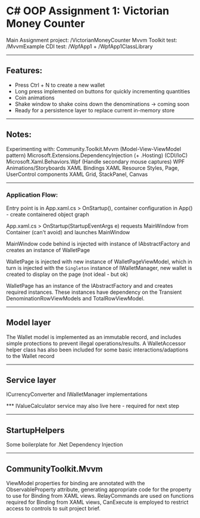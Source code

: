 # C# OOP Assignment 1: Victorian Money Counter

Main Assignment project: /VictorianMoneyCounter
Mvvm Toolkit test: /MvvmExample
CDI test: /WpfApp1 + /WpfApp1ClassLibrary

-----------------------

## Features:
- Press Ctrl + N to create a new wallet
- Long press implemented on buttons for quickly incrementing quantities
- Coin animations
- Shake window to shake coins down the denominations -> coming soon
- Ready for a persistence layer to replace current in-memory store

-------------------------

## Notes:
Experimenting with: 
Community.Toolkit.Mvvm (Model-View-ViewModel pattern)
Microsoft.Extensions.DependencyInjection (+ .Hosting) (CDI/IoC)
Microsoft.Xaml.Behaviors.Wpf (Handle secondary mouse captures)
WPF Animations/Storyboards
XAML Bindings
XAML Resource Styles, Page, UserControl components
XAML Grid, StackPanel, Canvas

----------------
### Application Flow:
Entry point is in App.xaml.cs > OnStartup(), container configuration in App() - create containered object graph

App.xaml.cs > OnStartup(StartupEventArgs e) requests MainWindow from Container (can't avoid) and launches MainWindow

MainWindow code behind is injected with instance of IAbstractFactory<WalletPage> and creates an instance of WalletPage 

WalletPage is injected with new instance of WalletPageViewModel, which in turn is injected with the `Singleton` instance of IWalletManager<Wallet>, new wallet is created to display on the page (not ideal - but ok)

WalletPage has an instance of the IAbstractFactory<DenominationRow> and <TotalRow> and creates required instances. These instances have dependency on the Transient DenominationRowViewModels and TotalRowViewModel.

-------------------
## Model layer

The Wallet model is implemented as an immutable record, and includes simple protections to prevent illegal operations/results.
A WalletAccessor helper class has also been included for some basic interactions/adaptions to the Wallet record

-------------------
## Service layer

ICurrencyConverter and IWalletManager implementations

*** IValueCalculator service may also live here - required for next step

-------------------
## StartupHelpers

Some boilerplate for .Net Dependency Injection

-------------------

## CommunityToolkit.Mvvm

ViewModel properties for binding are annotated with the ObservableProperty attribute, generating appropriate code for the property to use for Binding from XAML views.  RelayCommands are used on functions required for Binding from XAML views, CanExecute is employed to restrict access to controls to suit project brief.

